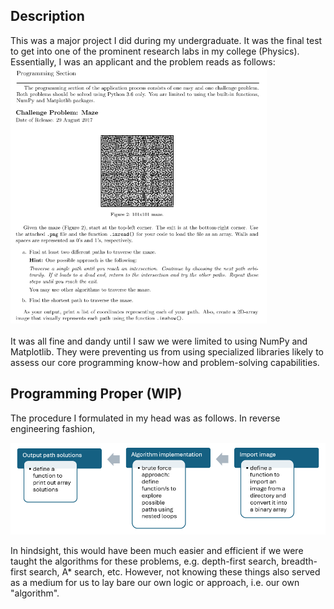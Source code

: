 <h2>Description</h2>
This was a major project I did during my undergraduate. It was the final test to get into one of the prominent research labs in my college (Physics). Essentially, I was an applicant and the problem reads as follows:<br/>
<kbd>
<img src="Py_Maze_Problem_Statement.png" width="410" height="410">
</kbd>
<br/>
<br/>
It was all fine and dandy until I saw we were limited to using NumPy and Matplotlib. They were preventing us from using specialized libraries likely to assess our core programming know-how and problem-solving capabilities.

<h2>Programming Proper (WIP)</h2>
The procedure I formulated in my head was as follows. In reverse engineering fashion,

![method](Methodology.png)

In hindsight, this would have been much easier and efficient if we were taught the algorithms for these problems, e.g. depth-first search, breadth-first search, A* search, etc. However, not knowing these things also served as a medium for us to lay bare our own logic or approach, i.e. our own "algorithm".
